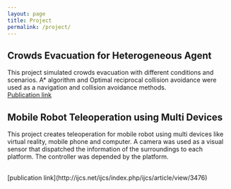 ```yaml
---
layout: page
title: Project
permalink: /project/
---
```


## Crowds Evacuation for Heterogeneous Agent

This project simulated crowds evacuation with different conditions and scenarios. A* algorithm and Optimal reciprocal collision avoidance were used as a navigation and collision avoidance methods. 
<br />
[Publication link](https://ieeexplore.ieee.org/abstract/document/8711117/) <br />




## Mobile Robot Teleoperation using Multi Devices 
This project creates teleoperation for mobile robot using multi devices like virtual reality, mobile phone and computer. A camera was used as a visual sensor that dispatched the information of the surroundings to each platform. The controller was depended by the platform.

<br />
[publication link](http://ijcs.net/ijcs/index.php/ijcs/article/view/3476) <br />
